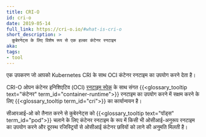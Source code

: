 ```yaml
---
title: CRI-O
id: cri-o
date: 2019-05-14
full_link: https://cri-o.io/#what-is-cri-o
short_description: >
  कुबेरनेट्स के लिए विशेष रूप से एक हल्का कंटेनर रनटाइम
aka:
tags:
- tool
---
```

एक उपकरण जो आपको Kubernetes CRI के साथ OCI कंटेनर रनटाइम का उपयोग करने देता है।

<!--more-->

CRI-O ओपन कंटेनर इनिशिएटिव (OCI) [रनटाइम  स्पेक](https://www.github.com/opencontainers/runtime-spec) के साथ संगत {{<glossary_tooltip text="कंटेनर" term_id="container-runtime">}} रनटाइम का उपयोग करने में सक्षम करने के लिए {{<glossary_tooltip term_id="cri">}} का कार्यान्वयन है।

सीआरआई-ओ को तैनात करने से कुबेरनेट्स को {{<glossary_tooltip text="पॉड्स" term_id="pod">}} चलाने के लिए कंटेनर रनटाइम के रूप में किसी भी ओसीआई-अनुरूप रनटाइम का उपयोग करने और दूरस्थ रजिस्ट्रियों से ओसीआई कंटेनर छवियों को लाने की अनुमति मिलती है।